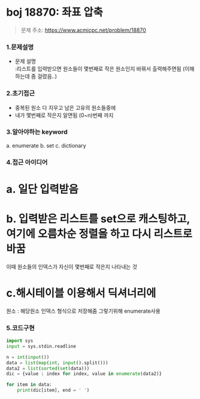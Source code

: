 # boj 18870: 좌표 압축
> 문제 주소: https://www.acmicpc.net/problem/18870

### 1.문제설명
- 문제 설명  
    :리스트를 입력받으면 원소들이 몇번째로 작은 원소인지 바꿔서 출력해주면됨
    (이해하는데 좀 걸렸음..)
    
### 2.초기접근
- 중복된 원소 다 지우고 남은 고유의 원소들중에
- 내가 몇번째로 작은지 알면됨 (0~n)번째 까지

### 3.알아야하는 keyword
   a. enumerate
   b. set
   c. dictionary
   
### 4.접근 아이디어
# a. 일단 입력받음
# b. 입력받은 리스트를 set으로 캐스팅하고, 여기에 오름차순 정렬을 하고 다시 리스트로 바꿈
이때 원소들의 인덱스가 자신이 몇번째로 작은지 나타내는 것
# c.해시테이블 이용해서 딕셔너리에
원소 : 해당원소 인덱스 형식으로 저장해줌 그렇기위해 enumerate사용

### 5.코드구현
```python
import sys
input = sys.stdin.readline

n = int(input())
data = list(map(int, input().split()))
data2 = list(sorted(set(data)))
dic = {value : index for index, value in enumerate(data2)}

for item in data:
    print(dic[item], end = ' ')
```

